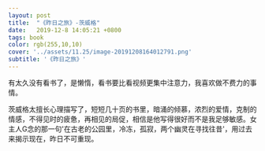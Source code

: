 ```yaml
---
layout: post
title:  "《昨日之旅》-茨威格"
date:   2019-12-8 14:05:21 +0800
tags: book
color: rgb(255,10,10)
cover: '../assets/11.25/image-20191208164012791.png'
subtitle: '《昨日之旅》'
---
```


​	有太久没有看书了，是懒惰，看书要比看视频更集中注意力，我喜欢做不费力的事情。

​	茨威格太擅长心理描写了，短短几十页的书里，暗涌的倾慕，浓烈的爱情，克制的情感，不得见时的疲惫，再相见的局促，相信是他写得很好而不是我足够敏感。
​	女主人G念的那一句'在古老的公园里，冷冻，孤寂，两个幽灵在寻找往昔'，用过去来揭示现在，昨日不可重现。

